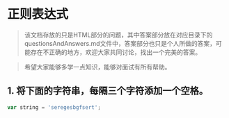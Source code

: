 # 正则表达式

> 该文档存放的只是HTML部分的问题，其中答案部分放在对应目录下的questionsAndAnswers.md文件中，答案部分也只是个人所做的答案，可能存在不正确的地方，欢迎大家共同讨论，找出一个完美的答案。

> 希望大家能够多学一点知识，能够对面试有所有帮助。

## 1. 将下面的字符串，每隔三个字符添加一个空格。

```js
var string = 'seregesbgfsert';
```